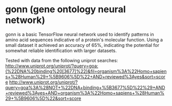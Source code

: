 # gonn (gene ontology neural network)
gonn is a basic TensorFlow neural network used to identify patterns in amino acid sequences indicative of a protein's molecular function. Using a small dataset it achieved an accuracy of 65%, indicating the potential for somewhat reliable identification with larger datasets.


Tested with data from the following uniprot searches:
http://www.uniprot.org/uniprot/?query=goa:(%22DNA%20binding%20[3677]%22)&fil=organism%3A%22Homo+sapiens+%28Human%29+%5B9606%5D%22+AND+reviewed%3Ayes&sort=score
http://www.uniprot.org/uniprot/?query=goa%3A%28NOT+%22DNA+binding+%5B3677%5D%22%29+AND+reviewed%3Ayes+AND+organism%3A%22Homo+sapiens+%28Human%29+%5B9606%5D%22&sort=score
